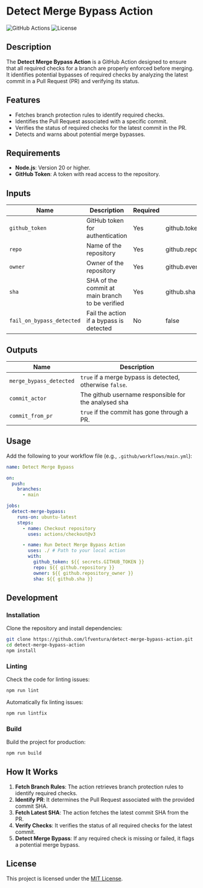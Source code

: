 # Detect Merge Bypass Action

![GitHub Actions](https://img.shields.io/github/actions/workflow/status/lfventura/detect-merge-bypass-action/main.yml?branch=main)
![License](https://img.shields.io/github/license/lfventura/detect-merge-bypass-action)

## Description

The **Detect Merge Bypass Action** is a GitHub Action designed to ensure that all required checks for a branch are properly enforced before merging. It identifies potential bypasses of required checks by analyzing the latest commit in a Pull Request (PR) and verifying its status.

## Features

- Fetches branch protection rules to identify required checks.
- Identifies the Pull Request associated with a specific commit.
- Verifies the status of required checks for the latest commit in the PR.
- Detects and warns about potential merge bypasses.

## Requirements

- **Node.js**: Version 20 or higher.
- **GitHub Token**: A token with read access to the repository.

## Inputs

| Name           | Description                                      | Required | Default |
|-----------------|--------------------------------------------------|----------|---------|
| `github_token` | GitHub token for authentication                  | Yes      | github.token     |
| `repo`         | Name of the repository                           | Yes      | github.repository_owner     |
| `owner`        | Owner of the repository                          | Yes      | github.event.repository.name     |
| `sha`          | SHA of the commit at main branch to be verified                 | Yes      | github.sha     |
| `fail_on_bypass_detected`          | Fail the action if a bypass is detected                 | No      | false    |

## Outputs

| Name                   | Description                                      |
|-------------------------|--------------------------------------------------|
| `merge_bypass_detected` | `true` if a merge bypass is detected, otherwise `false`. |
| `commit_actor` | The github username responsible for the analysed sha |
| `commit_from_pr` | `true` if the commit has gone through a PR. |

## Usage

Add the following to your workflow file (e.g., `.github/workflows/main.yml`):

```yaml
name: Detect Merge Bypass

on:
  push:
    branches:
      - main

jobs:
  detect-merge-bypass:
    runs-on: ubuntu-latest
    steps:
      - name: Checkout repository
        uses: actions/checkout@v3

      - name: Run Detect Merge Bypass Action
        uses: ./ # Path to your local action
        with:
          github_token: ${{ secrets.GITHUB_TOKEN }}
          repo: ${{ github.repository }}
          owner: ${{ github.repository_owner }}
          sha: ${{ github.sha }}
```

## Development

### Installation

Clone the repository and install dependencies:

```bash
git clone https://github.com/lfventura/detect-merge-bypass-action.git
cd detect-merge-bypass-action
npm install
```

### Linting

Check the code for linting issues:

```bash
npm run lint
```

Automatically fix linting issues:

```bash
npm run lintfix
```

### Build

Build the project for production:

```bash
npm run build
```

## How It Works

1. **Fetch Branch Rules**: The action retrieves branch protection rules to identify required checks.
2. **Identify PR**: It determines the Pull Request associated with the provided commit SHA.
3. **Fetch Latest SHA**: The action fetches the latest commit SHA from the PR.
4. **Verify Checks**: It verifies the status of all required checks for the latest commit.
5. **Detect Merge Bypass**: If any required check is missing or failed, it flags a potential merge bypass.

## License

This project is licensed under the [MIT License](LICENSE).